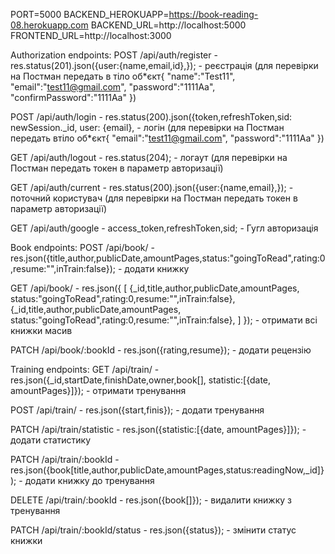 PORT=5000
BACKEND_HEROKUAPP=https://book-reading-08.herokuapp.com
BACKEND_URL=http://localhost:5000
FRONTEND_URL=http://localhost:3000

Authorization endpoints: 
POST /api/auth/register - res.status(201).json({user:{name,email,id},}); - реєстрація 
(для перевірки на Постман передать в тіло об*єкт{
    "name":"Test11",
    "email":"test11@gmail.com",
    "password":"1111Aa",
    "confirmPassword":"1111Aa"
})

POST /api/auth/login -  res.status(200).json({token,refreshToken,sid: newSession._id,
user: {email}, - логін (для перевірки на Постман передать втіло об*єкт{
    "email":"test11@gmail.com",
    "password":"1111Aa"
})

GET /api/auth/logout - res.status(204); - логаут (для перевірки на Постман передать токен в параметр авторизації)

GET /api/auth/current - res.status(200).json({user:{name,email},}); - поточний користувач (для перевірки на Постман передать токен в параметр авторизації)

GET /api/auth/google - access_token,refreshToken,sid; - Гугл авторизація

Book endpoints: 
POST /api/book/ - res.json({title,author,publicDate,amountPages,status:"goingToRead",rating:0,resume:"",inTrain:false}); - додати книжку

GET /api/book/ - res.json({
[
{_id,title,author,publicDate,amountPages,
status:"goingToRead",rating:0,resume:"",inTrain:false},
{_id,title,author,publicDate,amountPages,
status:"goingToRead",rating:0,resume:"",inTrain:false},
]
}); - отримати всі книжки масив

PATCH /api/book/:bookId - res.json({rating,resume}); - додати рецензію


Training endpoints:
GET /api/train/  - res.json({_id,startDate,finishDate,owner,book[],
statistic:[{date, amountPages}]}); - отримати тренування

POST /api/train/  - res.json({start,finis}); - додати тренування

PATCH /api/train/statistic  - res.json({statistic:[{date, amountPages}]}); - додати статистику

PATCH /api/train/:bookId  - res.json({book[title,author,publicDate,amountPages,status:readingNow,_id]}); - додати книжку до тренування

DELETE /api/train/:bookId  - res.json({book[]}); - видалити книжку з тренування

PATCH /api/train/:bookId/status - res.json({status}); - змінити статус книжки 


